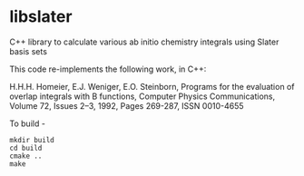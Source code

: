 # libslater
C++ library to calculate various ab initio chemistry integrals using Slater basis sets

This code re-implements the following work, in C++:

H.H.H. Homeier, E.J. Weniger, E.O. Steinborn,
Programs for the evaluation of overlap integrals with B functions, Computer Physics Communications, Volume 72, Issues 2–3, 1992, Pages 269-287, ISSN 0010-4655

To build - 
```
mkdir build
cd build
cmake ..
make
```

